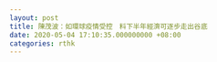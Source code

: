```yaml
---
layout: post
title: 陳茂波：如環球疫情受控　料下半年經濟可逐步走出谷底
date: 2020-05-04 17:10:35.000000000 +08:00
categories: rthk
---
```



